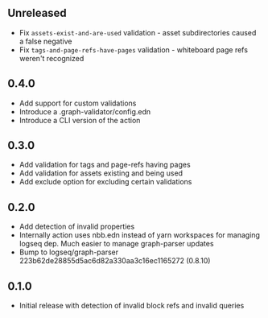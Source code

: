 ## Unreleased
* Fix `assets-exist-and-are-used` validation - asset subdirectories caused a false negative
* Fix `tags-and-page-refs-have-pages` validation - whiteboard page refs weren't recognized

## 0.4.0
* Add support for custom validations
* Introduce a .graph-validator/config.edn
* Introduce a CLI version of the action

## 0.3.0
* Add validation for tags and page-refs having pages
* Add validation for assets existing and being used
* Add exclude option for excluding certain validations

## 0.2.0
* Add detection of invalid properties
* Internally action uses nbb.edn instead of yarn workspaces for managing logseq dep. Much easier to
  manage graph-parser updates
* Bump to logseq/graph-parser 223b62de28855d5ac6d82a330aa3c16ec1165272 (0.8.10)

## 0.1.0

* Initial release with detection of invalid block refs and invalid queries
